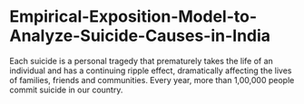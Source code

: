 # Empirical-Exposition-Model-to-Analyze-Suicide-Causes-in-India
Each suicide is a personal tragedy that prematurely takes the life of an individual and  has a continuing ripple effect, dramatically affecting the lives of families, friends and  communities. Every year, more than 1,00,000 people commit suicide in our country.
